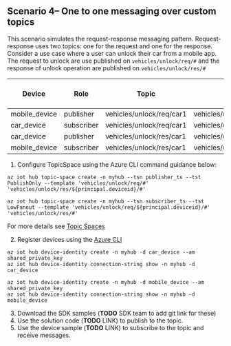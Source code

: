 ## Scenario 4– One to one messaging over custom topics  

This scenario simulates the request-response messaging pattern. Request-response uses two topics: one for the request and one for the response. Consider a use case where a user can unlock their car from a mobile app. The request to unlock are use published on `vehicles/unlock/req/#` and the response of unlock operation are published on `vehicles/unlock/res/#`

| Device | Role| Topic | Topic Template | Topic Space Type|
| -------- | --------------- |---------- |---------- |---------- |
| mobile_device | publisher | vehicles/unlock/req/car1  | vehicles/unlock/req/#  | PublishOnly|
| car_device | subscriber | vehicles/unlock/req/car1 | vehicles/unlock/req/${principal.deviceid}/# | LowFanout|
| car_device | publisher | vehicles/unlock/res/car1 | vehicles/unlock/res/${principal.deviceid}/# | PublishOnly|
| mobile_device | subscriber | vehicles/unlock/res/car1  | vehicles/unlock/res/#  | LowFanout |

 
1. Configure TopicSpace using the Azure CLI command guidance below: 
 ```azurecli
az iot hub topic-space create -n myhub --tsn publisher_ts --tst PublishOnly --template 'vehicles/unlock/req/#' 'vehicles/unlock/res/${principal.deviceid}/#'

az iot hub topic-space create -n myhub --tsn subscriber_ts --tst LowFanout --template 'vehicles/unlock/req/${principal.deviceid}/#' 'vehicles/unlock/res/#'
```
  For more details see [Topic Spaces](https://github.com/Azure/IoTHubMQTTBrokerPreviewSamples#topic-spaces)

2. Register devices using the [Azure CLI](https://docs.microsoft.com/cli/azure/iot/hub/device-identity?view=azure-cli-latest#az_iot_hub_device_identity_create) 
```azure cli
az iot hub device-identity create -n myhub -d car_device --am shared_private_key
az iot hub device-identity connection-string show -n myhub -d car_device

az iot hub device-identity create -n myhub -d mobile_device --am shared_private_key
az iot hub device-identity connection-string show -n myhub -d mobile_device
```
3. Download the SDK samples (**TODO** SDK team to add git link for these)
4. Use the solution code (**TODO** LINK) to publish to the topic.
5. Use the device sample (**TODO** LINK) to subscribe to the topic and receive messages.
